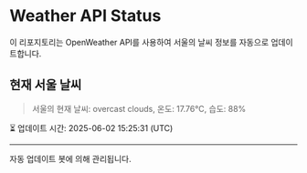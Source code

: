 
# Weather API Status

이 리포지토리는 OpenWeather API를 사용하여 서울의 날씨 정보를 자동으로 업데이트합니다.

## 현재 서울 날씨
> 서울의 현재 날씨: overcast clouds, 온도: 17.76°C, 습도: 88%

⏳ 업데이트 시간: 2025-06-02 15:25:31 (UTC)

---
자동 업데이트 봇에 의해 관리됩니다.
